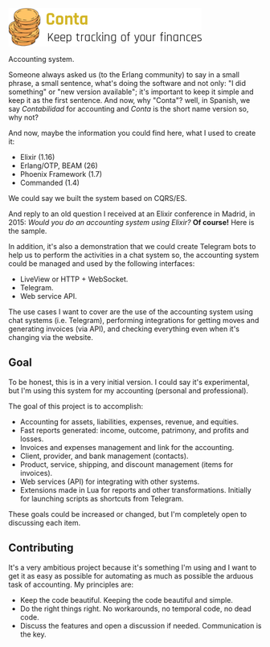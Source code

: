 ![](art/conta.png)

Accounting system.

Someone always asked us (to the Erlang community) to say in a small phrase, a small sentence, what's doing the software and not only: "I did something" or "new version available"; it's important to keep it simple and keep it as the first sentence. And now, why "Conta"? well, in Spanish, we say _Contabilidad_ for accounting and _Conta_ is the short name version so, why not?

And now, maybe the information you could find here, what I used to create it:

- Elixir (1.16)
- Erlang/OTP, BEAM (26)
- Phoenix Framework (1.7)
- Commanded (1.4)

We could say we built the system based on CQRS/ES.

And reply to an old question I received at an Elixir conference in Madrid, in 2015: _Would you do an accounting system using Elixir?_ **Of course!** Here is the sample.

In addition, it's also a demonstration that we could create Telegram bots to help us to perform the activities in a chat system so, the accounting system could be managed and used by the following interfaces:

- LiveView or HTTP + WebSocket.
- Telegram.
- Web service API.

The use cases I want to cover are the use of the accounting system using chat systems (i.e. Telegram), performing integrations for getting moves and generating invoices (via API), and checking everything even when it's changing via the website.

## Goal

To be honest, this is in a very initial version. I could say it's experimental, but I'm using this system for my accounting (personal and professional).

The goal of this project is to accomplish:

- Accounting for assets, liabilities, expenses, revenue, and equities.
- Fast reports generated: income, outcome, patrimony, and profits and losses.
- Invoices and expenses management and link for the accounting.
- Client, provider, and bank management (contacts).
- Product, service, shipping, and discount management (items for invoices).
- Web services (API) for integrating with other systems.
- Extensions made in Lua for reports and other transformations. Initially for launching scripts as shortcuts from Telegram.

These goals could be increased or changed, but I'm completely open to discussing each item.

## Contributing

It's a very ambitious project because it's something I'm using and I want to get it as easy as possible for automating as much as possible the arduous task of accounting. My principles are:

- Keep the code beautiful. Keeping the code beautiful and simple.
- Do the right things right. No workarounds, no temporal code, no dead code.
- Discuss the features and open a discussion if needed. Communication is the key.
